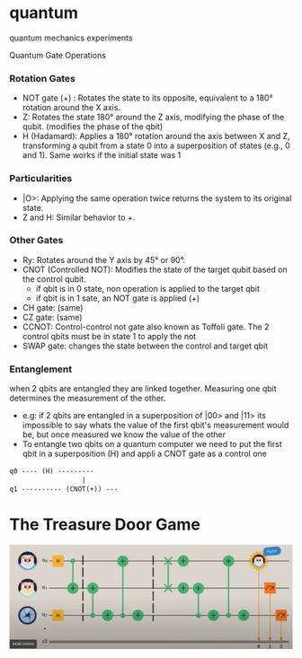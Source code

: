 # quantum
quantum mechanics experiments



Quantum Gate Operations

### Rotation Gates

- NOT gate (\+) : Rotates the state to its opposite, equivalent to a 180° rotation around the X axis.
- Z: Rotates the state 180° around the Z axis, modifying the phase of the qubit. (modifies the phase of the qbit)
- H (Hadamard): Applies a 180° rotation around the axis between X and Z, transforming a qubit from a state 0 into
  a superposition of states (e.g., 0 and 1).  Same works if the initial state was 1

### Particularities

- |O>: Applying the same operation twice returns the system to its original state.
- Z and H: Similar behavior to +.

### Other Gates

- Ry: Rotates around the Y axis by 45° or 90°.
- CNOT (Controlled NOT): Modifies the state of the target qubit based on the control qubit.
  - if qbit is in 0 state, non operation is applied to the target qbit
  - if qbit is in 1 sate, an NOT gate is applied (+)
- CH gate: (same)
- CZ gate: (same)
- CCNOT: Control-control not gate also known as Toffoli gate. The 2 control qbits must be in state 1 to apply the not
- SWAP gate: changes the state between the control and target qbit

### Entanglement 
when 2 qbits are entangled they are linked together. Measuring one qbit determines the measurement of the other.
- e.g: if 2 qbits are entangled in a superposition of |00> and |11> its impossible to say whats the value of the first qbit's
measurement would be, but once measured we know the value of the other 
- To entangle two qbits on a quantum computer we need to put the first qbit in a superposition (H) and appli a CNOT gate as
a control one

```text
q0 ---- (H) ---------
                  |
q1 ---------- (CNOT(+)) ---
```


# The Treasure Door Game

![](img/treasure.png)
